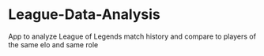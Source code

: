 # League-Data-Analysis
App to analyze League of Legends match history and compare to players of the same elo and same role
